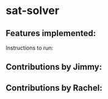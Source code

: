 # sat-solver

Features implemented:
- 

Instructions to run:


Contributions by Jimmy:
-


Contributions by Rachel:
-

